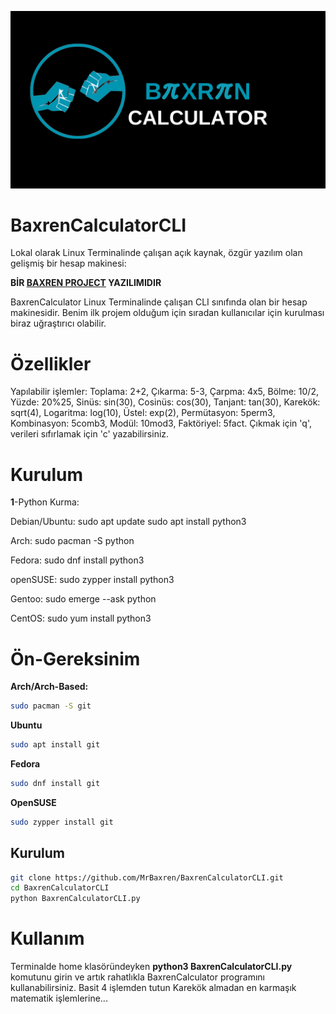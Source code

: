 ![BaxrenCalculator](BaxrenOS(1).png)
# BaxrenCalculatorCLI
Lokal olarak Linux Terminalinde çalışan açık kaynak, özgür yazılım olan gelişmiş bir hesap makinesi:

**BİR [BAXREN PROJECT](https://github.com/MrBaxren/BaxrenProject) YAZILIMIDIR**

BaxrenCalculator Linux Terminalinde çalışan CLI sınıfında olan bir hesap makinesidir.
Benim ilk projem olduğum için sıradan kullanıcılar için kurulması biraz uğraştırıcı olabilir.

# Özellikler
Yapılabilir işlemler: Toplama: 2+2, Çıkarma: 5-3, Çarpma: 4x5, Bölme: 10/2, Yüzde: 20%25, Sinüs: sin(30), Cosinüs: cos(30), Tanjant: tan(30), Karekök: sqrt(4), Logaritma: log(10), Üstel: exp(2), Permütasyon: 5perm3, Kombinasyon: 5comb3, Modül: 10mod3, Faktöriyel: 5fact. Çıkmak için 'q', verileri sıfırlamak için 'c' yazabilirsiniz.


# Kurulum
**1**-Python Kurma:

Debian/Ubuntu: 
sudo apt update
sudo apt install python3

Arch:
sudo pacman -S python

Fedora:
sudo dnf install python3

openSUSE:
sudo zypper install python3

Gentoo:
sudo emerge --ask python

CentOS:
sudo yum install python3

# Ön-Gereksinim
**Arch/Arch-Based:**
```bash
sudo pacman -S git
```
**Ubuntu**
```bash
sudo apt install git
```
**Fedora**
```bash
sudo dnf install git
```
**OpenSUSE**
```bash
sudo zypper install git
```
## Kurulum
```bash
git clone https://github.com/MrBaxren/BaxrenCalculatorCLI.git
cd BaxrenCalculatorCLI
python BaxrenCalculatorCLI.py
```


# Kullanım
Terminalde home klasöründeyken **python3 BaxrenCalculatorCLI.py** komutunu girin ve artık rahatlıkla BaxrenCalculator programını kullanabilirsiniz.
Basit 4 işlemden tutun Karekök almadan en karmaşık matematik işlemlerine...

